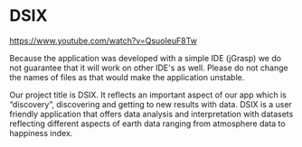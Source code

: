 # DSIX 
https://www.youtube.com/watch?v=QsuoIeuF8Tw

Because the application was developed with a simple IDE (jGrasp) we do not guarantee that it will work on other IDE's as well.
Please do not change the names of files as that would make the application unstable.

Our project title is DSIX. It reflects an important aspect of our app which is “discovery”, discovering and getting to new results with data.
DSIX is a user friendly application that offers data analysis and interpretation with datasets reflecting different aspects of earth data ranging from atmosphere data to happiness index.
